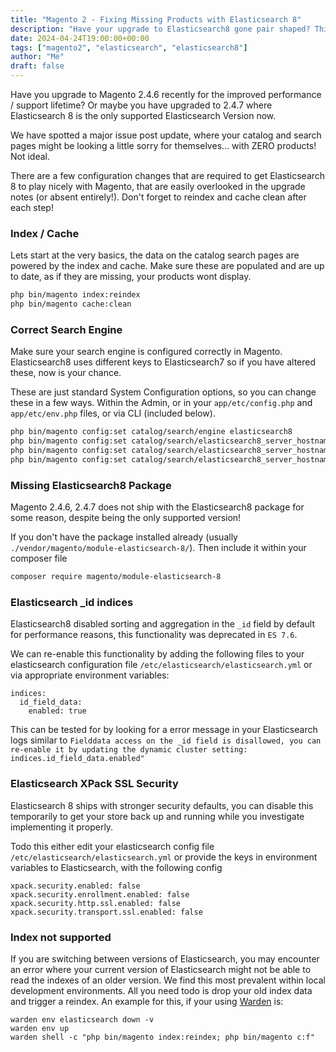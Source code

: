 ```yaml
---
title: "Magento 2 - Fixing Missing Products with Elasticsearch 8"
description: "Have your upgrade to Elasticsearch8 gone pair shaped? This short post will get you back up and running with 5 minutes."
date: 2024-04-24T19:00:00+00:00
tags: ["magento2", "elasticsearch", "elasticsearch8"]
author: "Me"
draft: false
---
```

Have you upgrade to Magento 2.4.6 recently for the improved performance / support lifetime? Or maybe you have upgraded to 2.4.7 where Elasticsearch 8 is the only supported Elasticsearch Version now.

We have spotted a major issue post update, where your catalog and search pages might be looking a little sorry for themselves... with ZERO products! Not ideal.

There are a few configuration changes that are required to get Elasticsearch 8 to play nicely with Magento, that are easily overlooked in the upgrade notes (or absent entirely!). Don't forget to reindex and cache clean after each step!


### Index / Cache
Lets start at the very basics, the data on the catalog search pages are powered by the index and cache. Make sure these are populated and are up to date, as if they are missing, your products wont display.
```sh
php bin/magento index:reindex
php bin/magento cache:clean
```

### Correct Search Engine
Make sure your search engine is configured correctly in Magento. Elasticsearch8 uses different keys to Elasticsearch7 so if you have altered these, now is your chance.

These are just standard System Configuration options, so you can change these in a few ways. Within the Admin, or in your `app/etc/config.php` and `app/etc/env.php` files, or via CLI (included below).
```sh
php bin/magento config:set catalog/search/engine elasticsearch8
php bin/magento config:set catalog/search/elasticsearch8_server_hostname localhost
php bin/magento config:set catalog/search/elasticsearch8_server_hostname 9200
php bin/magento config:set catalog/search/elasticsearch8_server_hostname 15
```

### Missing Elasticsearch8 Package
Magento 2.4.6, 2.4.7 does not ship with the Elasticsearch8 package for some reason, despite being the only supported version! 

If you don't have the package installed already (usually `./vendor/magento/module-elasticsearch-8/`). Then include it within your composer file
```sh
composer require magento/module-elasticsearch-8
```

### Elasticsearch _id indices
Elasticsearch8 disabled sorting and aggregation in the `_id` field by default for performance reasons, this functionality was deprecated in `ES 7.6`.

We can re-enable this functionality by adding the following files to your elasticsearch configuration file `/etc/elasticsearch/elasticsearch.yml` or via appropriate environment variables:
```
indices:
  id_field_data:
    enabled: true
```

This can be tested for by looking for a error message in your Elasticsearch logs similar to `Fielddata access on the _id field is disallowed, you can re-enable it by updating the dynamic cluster setting: indices.id_field_data.enabled"`

### Elasticsearch XPack SSL Security
Elasticsearch 8 ships with stronger security defaults, you can disable this temporarily to get your store back up and running while you investigate implementing it properly. 

Todo this either edit your elasticsearch config file `/etc/elasticsearch/elasticsearch.yml` or provide the keys in environment variables to Elasticsearch, with the following config
```
xpack.security.enabled: false
xpack.security.enrollment.enabled: false
xpack.security.http.ssl.enabled: false
xpack.security.transport.ssl.enabled: false
```

### Index not supported
If you are switching between versions of Elasticsearch, you may encounter an error where your current version of Elasticsearch might not be able to read the indexes of an older version. We find this most prevalent within local development environments. All you need todo is drop your old index data and trigger a reindex. An example for this, if your using [Warden](https://warden.dev) is: 
```
warden env elasticsearch down -v
warden env up
warden shell -c "php bin/magento index:reindex; php bin/magento c:f"
```